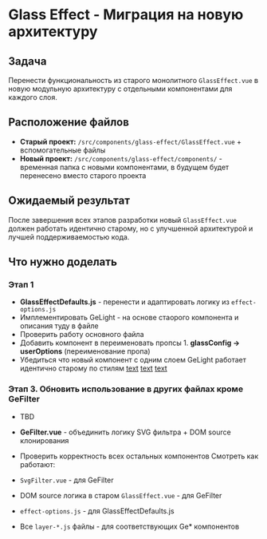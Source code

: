 # Glass Effect - Миграция на новую архитектуру

## Задача

Перенести функциональность из старого монолитного `GlassEffect.vue` в новую модульную архитектуру с отдельными компонентами для каждого слоя.

## Расположение файлов

- **Старый проект:** `/src/components/glass-effect/GlassEffect.vue` + вспомогательные файлы
- **Новый проект:** `/src/components/glass-effect/components/` - временная папка с новыми компонентами, в будущем будет перенесено вместо старого проекта

## Ожидаемый результат

После завершения всех этапов разработки новый `GlassEffect.vue` должен работать идентично старому, но с улучшенной архитектурой и лучшей поддерживаемостью кода.

## Что нужно доделать

### Этап 1

- **GlassEffectDefaults.js** - перенести и адаптировать логику из `effect-options.js`
- Имплементировать GeLight - на основе стаорого компонента и описания туду в файле
- Проверить работу основного файла
- Добавить компонент в переименовать пропсы 1. **glassConfig → userOptions** (переименование пропа)
- Убедиться что новый компонент с одним слоем GeLight работает идентично старому по стилям
  [text](GeHighlight.vue)
  [text](GeNoise.vue)
  [text](GeOutline.vue)

### Этап 3. Обновить использование в других файлах кроме GeFilter

- TBD

- **GeFilter.vue** - объединить логику SVG фильтра + DOM source клонирования
- Проверить корректность всех остальных компонентов
  Смотреть как работают:
- `SvgFilter.vue` - для GeFilter
- DOM source логика в старом `GlassEffect.vue` - для GeFilter
- `effect-options.js` - для GlassEffectDefaults.js
- Все `layer-*.js` файлы - для соответствующих Ge\* компонентов
